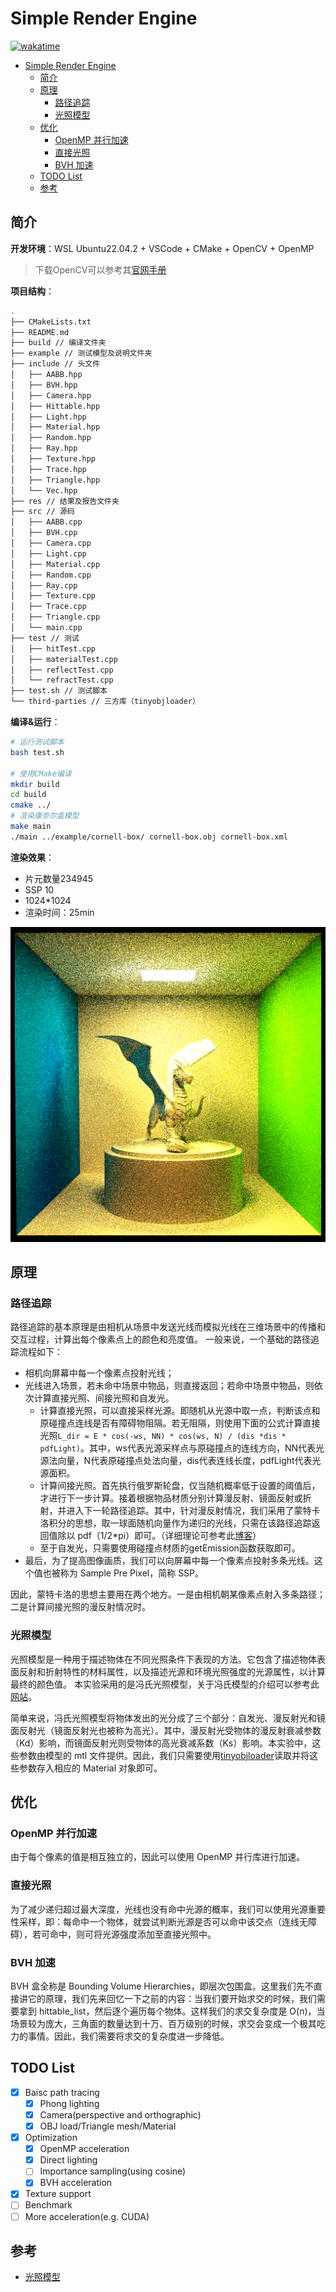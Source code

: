 # Simple Render Engine

[![wakatime](https://wakatime.com/badge/github/Zhytou/SimpleRenderEngine.svg)](https://wakatime.com/badge/github/Zhytou/SimpleRenderEngine)

- [Simple Render Engine](#simple-render-engine)
  - [简介](#简介)
  - [原理](#原理)
    - [路径追踪](#路径追踪)
    - [光照模型](#光照模型)
  - [优化](#优化)
    - [OpenMP 并行加速](#openmp-并行加速)
    - [直接光照](#直接光照)
    - [BVH 加速](#bvh-加速)
  - [TODO List](#todo-list)
  - [参考](#参考)

## 简介

**开发环境**：WSL Ubuntu22.04.2 + VSCode + CMake + OpenCV + OpenMP

> 下载OpenCV可以参考其[官网手册](https://docs.opencv.org/4.x/d7/d9f/tutorial_linux_install.html)

**项目结构**：

```bash
.
├── CMakeLists.txt
├── README.md
├── build // 编译文件夹
├── example // 测试模型及说明文件夹
├── include // 头文件
│   ├── AABB.hpp
│   ├── BVH.hpp
│   ├── Camera.hpp
│   ├── Hittable.hpp
│   ├── Light.hpp
│   ├── Material.hpp
│   ├── Random.hpp
│   ├── Ray.hpp
│   ├── Texture.hpp
│   ├── Trace.hpp
│   ├── Triangle.hpp
│   └── Vec.hpp
├── res // 结果及报告文件夹
├── src // 源码
│   ├── AABB.cpp
│   ├── BVH.cpp
│   ├── Camera.cpp
│   ├── Light.cpp
│   ├── Material.cpp
│   ├── Random.cpp
│   ├── Ray.cpp
│   ├── Texture.cpp
│   ├── Trace.cpp
│   ├── Triangle.cpp
│   └── main.cpp
├── test // 测试
│   ├── hitTest.cpp
│   ├── materialTest.cpp
│   ├── reflectTest.cpp
│   └── refractTest.cpp
├── test.sh // 测试脚本
└── third-parties // 三方库（tinyobjloader）
```

**编译&运行**：

```bash
# 运行测试脚本
bash test.sh

# 使用CMake编译
mkdir build
cd build
cmake ../
# 渲染康奈尔盒模型
make main
./main ../example/cornell-box/ cornell-box.obj cornell-box.xml
```

**渲染效果**：

- 片元数量234945
- SSP 10
- 1024*1024
- 渲染时间：25min

![res](res/cornellbox-1024*1024-spp10.png)

## 原理

### 路径追踪

路径追踪的基本原理是由相机从场景中发送光线而模拟光线在三维场景中的传播和交互过程，计算出每个像素点上的颜色和亮度值。
一般来说，一个基础的路径追踪流程如下：

- 相机向屏幕中每一个像素点投射光线；
- 光线进入场景，若未命中场景中物品，则直接返回；若命中场景中物品，则依次计算直接光照、间接光照和自发光。
  - 计算直接光照，可以直接采样光源。即随机从光源中取一点，判断该点和原碰撞点连线是否有障碍物阻隔。若无阻隔，则使用下面的公式计算直接光照`L_dir = E * cos(-ws, NN) * cos(ws, N) / (dis *dis * pdfLight)`。其中，ws代表光源采样点与原碰撞点的连线方向，NN代表光源法向量，N代表原碰撞点处法向量，dis代表连线长度，pdfLight代表光源面积。
  - 计算间接光照。首先执行俄罗斯轮盘，仅当随机概率低于设置的阈值后，才进行下一步计算。接着根据物品材质分别计算漫反射、镜面反射或折射，并进入下一轮路径追踪。其中，针对漫反射情况，我们采用了蒙特卡洛积分的思想，取一球面随机向量作为递归的光线，只需在该路径追踪返回值除以 pdf（1/2\*pi）即可。（详细理论可参考此[博客](https://blog.csdn.net/weixin_44176696/article/details/113418991)）
  - 至于自发光，只需要使用碰撞点材质的getEmission函数获取即可。
- 最后，为了提高图像画质，我们可以向屏幕中每一个像素点投射多条光线。这个值也被称为 Sample Pre Pixel，简称 SSP。

因此，蒙特卡洛的思想主要用在两个地方。一是由相机朝某像素点射入多条路径；二是计算间接光照的漫反射情况时。

### 光照模型

光照模型是一种用于描述物体在不同光照条件下表现的方法。它包含了描述物体表面反射和折射特性的材料属性，以及描述光源和环境光照强度的光源属性，以计算最终的颜色值。
本实验采用的是冯氏光照模型，关于冯氏模型的介绍可以参考此[网站](https://learnopengl-cn.readthedocs.io/zh/latest/02%20Lighting/02%20Basic%20Lighting/)。

简单来说，冯氏光照模型将物体发出的光分成了三个部分：自发光、漫反射光和镜面反射光（镜面反射光也被称为高光）。其中，漫反射光受物体的漫反射衰减参数（Kd）影响，而镜面反射光则受物体的高光衰减系数（Ks）影响。本实验中，这些参数由模型的 mtl 文件提供。因此，我们只需要使用[tinyobjloader](https://github.com/tinyobjloader/tinyobjloader/tree/release)读取并将这些参数存入相应的 Material 对象即可。

## 优化

### OpenMP 并行加速

由于每个像素的值是相互独立的，因此可以使用 OpenMP 并行库进行加速。

### 直接光照

为了减少递归超过最大深度，光线也没有命中光源的概率，我们可以使用光源重要性采样，即：每命中一个物体，就尝试判断光源是否可以命中该交点（连线无障碍），若可命中，则可将光源强度添加至直接光照中。

### BVH 加速

BVH 盒全称是 Bounding Volume Hierarchies，即层次包围盒。这里我们先不直接讲它的原理，我们先来回忆一下之前的内容：当我们要开始求交的时候，我们需要拿到 hittable_list，然后逐个遍历每个物体。这样我们的求交复杂度是 O(n)，当场景较为庞大，三角面的数量达到十万、百万级别的时候，求交会变成一个极其吃力的事情。因此，我们需要将求交的复杂度进一步降低。

## TODO List

- [x] Baisc path tracing
  - [x] Phong lighting
  - [x] Camera(perspective and orthographic)
  - [x] OBJ load/Triangle mesh/Material
- [x] Optimization
  - [x] OpenMP acceleration
  - [x] Direct lighting
  - [ ] Importance sampling(using cosine)
  - [x] BVH acceleration
- [x] Texture support
- [ ] Benchmark
- [ ] More acceleration(e.g. CUDA)

## 参考

- [光照模型](https://learnopengl-cn.readthedocs.io/zh/latest/02%20Lighting/02%20Basic%20Lighting/)
